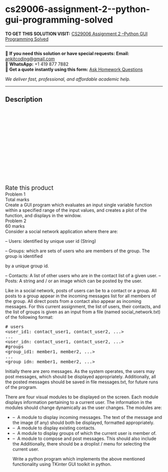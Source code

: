 # cs29006-assignment-2--python-gui-programming-solved
**TO GET THIS SOLUTION VISIT:** [CS29006 Assignment 2 –Python GUI Programming Solved](https://www.ankitcodinghub.com/product/cs29006-assignment-2-python-gui-programming-solved/)


---

📩 **If you need this solution or have special requests:** **Email:** ankitcoding@gmail.com  
📱 **WhatsApp:** +1 419 877 7882  
📄 **Get a quote instantly using this form:** [Ask Homework Questions](https://www.ankitcodinghub.com/services/ask-homework-questions/)

*We deliver fast, professional, and affordable academic help.*

---

<h2>Description</h2>



<div class="kk-star-ratings kksr-auto kksr-align-center kksr-valign-top" data-payload="{&quot;align&quot;:&quot;center&quot;,&quot;id&quot;:&quot;100662&quot;,&quot;slug&quot;:&quot;default&quot;,&quot;valign&quot;:&quot;top&quot;,&quot;ignore&quot;:&quot;&quot;,&quot;reference&quot;:&quot;auto&quot;,&quot;class&quot;:&quot;&quot;,&quot;count&quot;:&quot;0&quot;,&quot;legendonly&quot;:&quot;&quot;,&quot;readonly&quot;:&quot;&quot;,&quot;score&quot;:&quot;0&quot;,&quot;starsonly&quot;:&quot;&quot;,&quot;best&quot;:&quot;5&quot;,&quot;gap&quot;:&quot;4&quot;,&quot;greet&quot;:&quot;Rate this product&quot;,&quot;legend&quot;:&quot;0\/5 - (0 votes)&quot;,&quot;size&quot;:&quot;24&quot;,&quot;title&quot;:&quot;CS29006 Assignment 2 –Python GUI Programming Solved&quot;,&quot;width&quot;:&quot;0&quot;,&quot;_legend&quot;:&quot;{score}\/{best} - ({count} {votes})&quot;,&quot;font_factor&quot;:&quot;1.25&quot;}">

<div class="kksr-stars">

<div class="kksr-stars-inactive">
            <div class="kksr-star" data-star="1" style="padding-right: 4px">


<div class="kksr-icon" style="width: 24px; height: 24px;"></div>
        </div>
            <div class="kksr-star" data-star="2" style="padding-right: 4px">


<div class="kksr-icon" style="width: 24px; height: 24px;"></div>
        </div>
            <div class="kksr-star" data-star="3" style="padding-right: 4px">


<div class="kksr-icon" style="width: 24px; height: 24px;"></div>
        </div>
            <div class="kksr-star" data-star="4" style="padding-right: 4px">


<div class="kksr-icon" style="width: 24px; height: 24px;"></div>
        </div>
            <div class="kksr-star" data-star="5" style="padding-right: 4px">


<div class="kksr-icon" style="width: 24px; height: 24px;"></div>
        </div>
    </div>

<div class="kksr-stars-active" style="width: 0px;">
            <div class="kksr-star" style="padding-right: 4px">


<div class="kksr-icon" style="width: 24px; height: 24px;"></div>
        </div>
            <div class="kksr-star" style="padding-right: 4px">


<div class="kksr-icon" style="width: 24px; height: 24px;"></div>
        </div>
            <div class="kksr-star" style="padding-right: 4px">


<div class="kksr-icon" style="width: 24px; height: 24px;"></div>
        </div>
            <div class="kksr-star" style="padding-right: 4px">


<div class="kksr-icon" style="width: 24px; height: 24px;"></div>
        </div>
            <div class="kksr-star" style="padding-right: 4px">


<div class="kksr-icon" style="width: 24px; height: 24px;"></div>
        </div>
    </div>
</div>


<div class="kksr-legend" style="font-size: 19.2px;">
            <span class="kksr-muted">Rate this product</span>
    </div>
    </div>
<div class="page" title="Page 1">
<div class="layoutArea">
<div class="column">
Problem 1

</div>
<div class="column">
Total marks

</div>
</div>
<div class="layoutArea">
<div class="column">
Create a GUI program which evaluates an input single variable function within a specified range of the input values, and creates a plot of the function, and displays in the window.

</div>
</div>
<div class="layoutArea">
<div class="column">
Problem 2

</div>
<div class="column">
60 marks

</div>
</div>
<div class="layoutArea">
<div class="column">
Consider a social network application where there are:

– Users: identified by unique user id (String)

– Groups: which are sets of users who are members of the group. The group is identified

by a unique group id.

– Contacts: A list of other users who are in the contact list of a given user. – Posts: A string and / or an image which can be posted by the user.

Like in a social network, posts of users can be to a contact or a group. All posts to a group appear in the incoming messages list for all members of the group. All direct posts from a contact also appear as incoming messages. For this current assignment, the list of users, their contacts, and the list of groups is given as an input from a file (named social_network.txt) of the following format:

<pre># users
&lt;user_id1: contact_user1, contact_user2, ...&gt;
...
&lt;user_idn: contact_user1, contact_user2, ...&gt;
#groups
&lt;group_id1: member1, member2, ...&gt;
...
&lt;group_idn: member1, member2, ...&gt;
</pre>
</div>
</div>
</div>
<div class="page" title="Page 2">
<div class="layoutArea">
<div class="column">
Initially there are zero messages. As the system operates, the users may post messages, which should be displayed appropriately. Additionally, all the posted messages should be saved in file messages.txt, for future runs of the program.

There are four visual modules to be displayed on the screen. Each module displays information pertaining to a current user. The information in the modules should change dynamically as the user changes. The modules are:

<ul>
<li>– &nbsp;A module to display incoming messages. The text of the message and the image (if any) should both be displayed, formatted appropriately.</li>
<li>– &nbsp;A module to display existing contacts.</li>
<li>– &nbsp;A module to display groups of which the current user is member of.</li>
<li>– &nbsp;A module to compose and post messages. This should also include the
Additionally, there should be a droplist / menu for selecting the current user.

Write a python program which implements the above mentioned functionality using TKinter GUI toolkit in python.
</li>
</ul>
</div>
</div>
</div>
